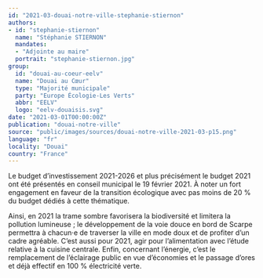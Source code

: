 ```yaml
---
id: "2021-03-douai-notre-ville-stephanie-stiernon"
authors:
- id: "stephanie-stiernon"
  name: "Stéphanie STIERNON"
  mandates: 
  - "Adjointe au maire"
  portrait: "stephanie-stiernon.jpg"
group:
  id: "douai-au-coeur-eelv"
  name: "Douai au Cœur"
  type: "Majorité municipale"
  party: "Europe Écologie-Les Verts"
  abbr: "EELV"
  logo: "eelv-douaisis.svg"
date: "2021-03-01T00:00:00Z"
publication: "douai-notre-ville"
source: "public/images/sources/douai-notre-ville-2021-03-p15.png"
language: "fr"
locality: "Douai"
country: "France"
---
```


Le budget d’investissement 2021-2026 et plus précisément le budget 2021 ont été présentés en conseil municipal le 19 février 2021. À noter un fort engagement en faveur de la transition écologique avec pas moins de 20 % du budget dédiés à cette thématique.

Ainsi, en 2021 la trame sombre favorisera la biodiversité et limitera la pollution lumineuse ; le développement de la voie douce en bord de Scarpe permettra à chacun·e de traverser la ville en mode doux et de profiter d’un cadre agréable. C’est aussi pour 2021, agir pour l’alimentation avec l’étude relative à la cuisine centrale. Enfin, concernant l’énergie, c’est le remplacement de l’éclairage public en vue d’économies et le passage d’ores et déjà effectif en 100 % électricité verte.

